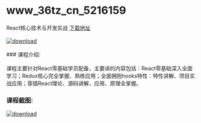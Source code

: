 # www_36tz_cn_5216159
React核心技术与开发实战
[下载地址](http://www.36tz.cn/article/5216159 "下载地址")
<br/></br>[![download](http://36tz.cn/muke_img/2020_11_2-47-300x220.png "下载地址")](http://www.36tz.cn/article/5216159 "下载地址")
<br/></br>### 课程介绍:<br/></br>课程主要针对React零基础学员配备，主要讲的内容包括：React零基础深入全面学习；Redux核心完全掌握、熟练应用；全面拥抱hooks特性：特性讲解、项目实战应用；穿插React理论、源码讲解，应用、原理全掌握。

### 课程截图:
[![download](http://36tz.cn/muke_img/2020_11_1-46.png "下载地址")](http://www.36tz.cn/article/5216159 "下载地址")
